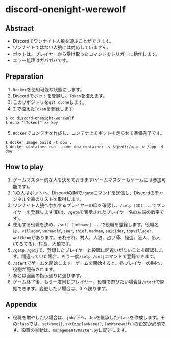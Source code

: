 # discord-onenight-werewolf

## Abstract

- Discordでワンナイト人狼を遊ぶことができます。
- ワンナイトではない人狼には対応していません。
- ボットは、プレイヤーから受け取ったコマンドをトリガーに動作します。
- エラー処理はガバガバです。

## Preparation

1. `Docker`を使用可能な状態にします。
2. Discordでボットを登録し、`Token`を控えます。
3. このリポジトリを`git clone`します。
4. 2.で控えた`Token`を登録します

```
$ cd discord-onenight-werewolf
$ echo "[Token]" >> key
```

5. `Docker`でコンテナを作成し、コンテナ上でボットを走らせて準備完了です。

```
$ docker image build -t dow .
$ docker container run --name dow_container -v $(pwd):/app -w /app -d dow
```

## How to play

1. ゲームマスター的な人を決めておきます(ゲームマスターもゲームには参加可能です)。
2. 1.の人はボットへ、DiscordのIMで`/getm`コマンドを送信し、Discordのチャンネル全員のリストを取得します。
3. ワンナイト人狼へ参加するプレイヤーのIDを確認し、`/setp [ID] ...`でプレイヤーを登録します(IDは、`/getm`で表示されたプレイヤー名の左端の数字です)。
4. 使用する役職を決め、`/setj [jobname] ...`で役職を登録します。役職名は、`villager`, `werewolf`, `seer`, `thief`, `madman`, `suicider`, `topvillager`, `wolfking`があります。それぞれ、村人、人狼、占い師、怪盗、狂人、吊人(てるてる)、村長、大狼です。
5. `/getp`, `/getj`で、登録したプレイヤーと役職に間違いがないことを確認します。間違っていた場合、もう一度`/setp`, `/setj`コマンドで登録できます。
6. `/start`でゲームを開始します。ゲームを開始すると、各プレイヤーのIMへ、役割が配布されます。
7. あとは画面の指示通りに遊びます。
8. ゲーム終了後、もう一度同じプレイヤー、役職で遊びたい場合は`/start`で開始できます。変更したい場合は、3.へ戻ります。

## Appendix

- 役職を増やしたい場合は、`job/`下へ、`Job`を継承した`class`を作成します。その`class`では、`setName()`, `setDisplayName()`, `IamWerewolf()`の設定が必須です。役職の挙動は、`management/Master.py`に記述します。
